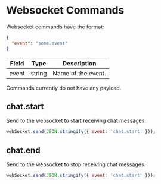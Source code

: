 # Websocket Commands

Websocket commands have the format:

```json
{
  "event": "some.event"
}
```

Field | Type    | Description
----- |-------- | -------------
event | string  | Name of the event.

Commands currently do not have any payload.

## chat.start

Send to the websocket to start receiving chat messages.

```javascript
webSocket.send(JSON.stringify({ event: 'chat.start' }));
```

## chat.end

Send to the websocket to stop receiving chat messages.

```javascript
webSocket.send(JSON.stringify({ event: 'chat.start' }));
```
